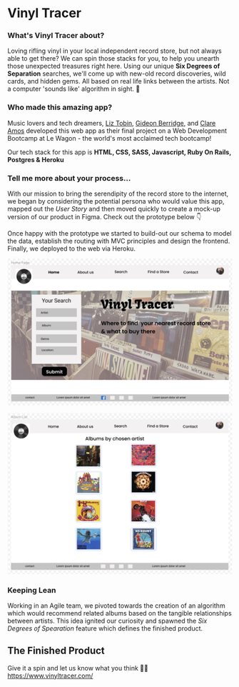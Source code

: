 # Vinyl Tracer 

### What's Vinyl Tracer about?

Loving rifling vinyl in your local independent record store, but not always able to get there? We can spin those stacks for you, to help you unearth those unexpected treasures right here. Using our unique **Six Degrees of Separation** searches, we'll come up with new-old record discoveries, wild cards, and hidden gems. All based on real life links between the artists. Not a computer 'sounds like' algorithm in sight. 	:man_dancing:

### Who made this amazing app?

Music lovers and tech dreamers, [Liz Tobin](https://github.com/lizmtobin), [Gideon Berridge](https://github.com/GidBerridge), and [Clare Amos](https://github.com/Architravelt) developed this web app as their final project on a Web Development Bootcamp at Le Wagon - the world's most acclaimed tech bootcamp! 

Our tech stack for this app is **HTML, CSS, SASS, Javascript, Ruby On Rails, Postgres & Heroku** 

### Tell me more about your process...

With our mission to bring the serendipity of the record store to the internet, we began by considering the potential persona who would value this app, mapped out the *User Story* and then moved quickly to create a mock-up version of our product in Figma. Check out the prototype below :point_down: 

Once happy with the prototype we started to build-out our schema to model the data, establish the routing with MVC principles and design the frontend. Finally, we deployed to the web via Heroku. 

![Image of Figma](https://github.com/lizmtobin/vinyl_tracer/blob/92bd3da7395b080a737099b9fb271f633a2a6c06/app/assets/images/Screenshot%202021-11-08%20at%2019.46.40.png)


![Image of Figma](https://github.com/lizmtobin/vinyl_tracer/blob/92bd3da7395b080a737099b9fb271f633a2a6c06/app/assets/images/Screenshot%202021-11-08%20at%2019.46.50.png)

### Keeping Lean
Working in an Agile team, we pivoted towards the creation of an algorithm which would recommend related albums based on the tangible relationships between artists. This idea ignited our curiosity and spawned the *Six Degrees of Spearation* feature which defines the finished product. 

## The Finished Product

Give it a spin and let us know what you think :woman_technologist:  https://www.vinyltracer.com/
